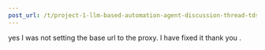 ```yaml
---
post_url: /t/project-1-llm-based-automation-agent-discussion-thread-tds-jan-2025/164277/12
---
```

yes I was not setting the base url to the proxy. I have fixed it thank you .